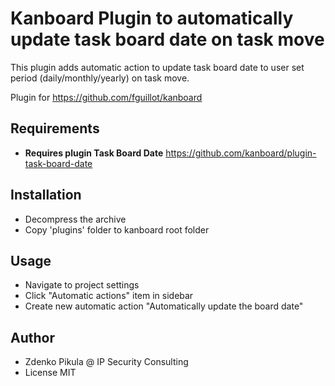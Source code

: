 Kanboard Plugin to automatically update task board date on task move
==========================

This plugin adds automatic action to update task board date to user set period (daily/monthly/yearly) on task move.

Plugin for https://github.com/fguillot/kanboard

Requirements
------------

- **Requires plugin Task Board Date** https://github.com/kanboard/plugin-task-board-date

Installation
------------

- Decompress the archive
- Copy 'plugins' folder to kanboard root folder

Usage
-----

- Navigate to project settings
- Click "Automatic actions" item in sidebar
- Create new automatic action "Automatically update the board date"

Author
------

- Zdenko Pikula @ IP Security Consulting
- License MIT
